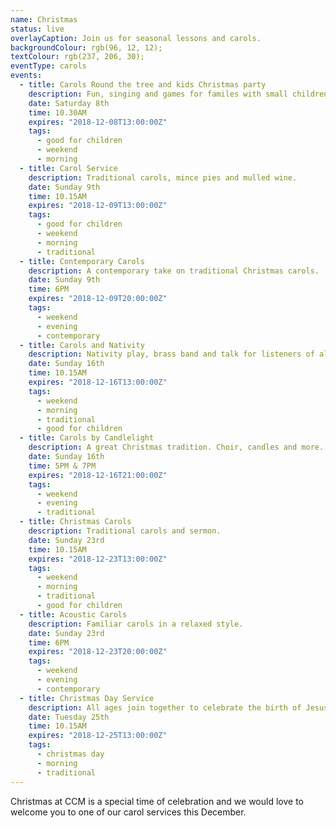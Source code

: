 ```yaml
---
name: Christmas
status: live
overlayCaption: Join us for seasonal lessons and carols.
backgroundColour: rgb(96, 12, 12);
textColour: rgb(237, 206, 30);
eventType: carols
events:
  - title: Carols Round the tree and kids Christmas party
    description: Fun, singing and games for familes with small children.
    date: Saturday 8th
    time: 10.30AM
    expires: "2018-12-08T13:00:00Z"
    tags:
      - good for children
      - weekend
      - morning
  - title: Carol Service
    description: Traditional carols, mince pies and mulled wine.
    date: Sunday 9th
    time: 10.15AM
    expires: "2018-12-09T13:00:00Z"
    tags:
      - good for children
      - weekend
      - morning
      - traditional
  - title: Contemporary Carols
    description: A contemporary take on traditional Christmas carols.
    date: Sunday 9th
    time: 6PM
    expires: "2018-12-09T20:00:00Z"
    tags:
      - weekend
      - evening
      - contemporary
  - title: Carols and Nativity
    description: Nativity play, brass band and talk for listeners of all ages.
    date: Sunday 16th
    time: 10.15AM
    expires: "2018-12-16T13:00:00Z"
    tags:
      - weekend
      - morning
      - traditional
      - good for children
  - title: Carols by Candlelight
    description: A great Christmas tradition. Choir, candles and more.
    date: Sunday 16th
    time: 5PM & 7PM
    expires: "2018-12-16T21:00:00Z"
    tags:
      - weekend
      - evening
      - traditional
  - title: Christmas Carols
    description: Traditional carols and sermon.
    date: Sunday 23rd
    time: 10.15AM
    expires: "2018-12-23T13:00:00Z"
    tags:
      - weekend
      - morning
      - traditional
      - good for children
  - title: Acoustic Carols
    description: Familiar carols in a relaxed style.
    date: Sunday 23rd
    time: 6PM
    expires: "2018-12-23T20:00:00Z"
    tags:
      - weekend
      - evening
      - contemporary 
  - title: Christmas Day Service
    description: All ages join together to celebrate the birth of Jesus!
    date: Tuesday 25th
    time: 10.15AM
    expires: "2018-12-25T13:00:00Z"
    tags:
      - christmas day
      - morning
      - traditional
---
```

Christmas at CCM is a special time of celebration and we would love to welcome you to one of our carol services this December.
